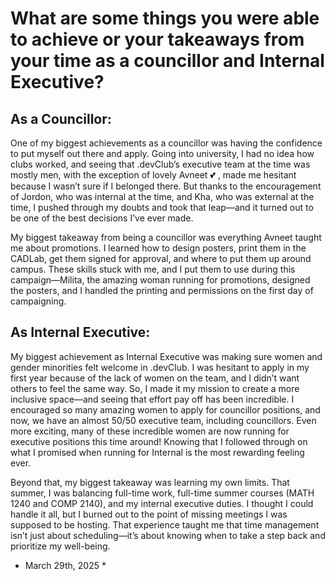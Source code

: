 # What are some things you were able to achieve or your takeaways from your time as a councillor and Internal Executive?

## As a Councillor:
One of my biggest achievements as a councillor was having the confidence to put myself out there and apply. Going into university, I had no idea how clubs worked, and seeing that .devClub’s executive team at the time was mostly men, with the exception of lovely Avneet :two_hearts: , made me hesitant because I wasn’t sure if I belonged there. But thanks to the encouragement of Jordon, who was internal at the time, and Kha, who was external at the time, I pushed through my doubts and took that leap—and it turned out to be one of the best decisions I’ve ever made.

My biggest takeaway from being a councillor was everything Avneet taught me about promotions. I learned how to design posters, print them in the CADLab, get them signed for approval, and where to put them up around campus. These skills stuck with me, and I put them to use during this campaign—Milita, the amazing woman running for promotions, designed the posters, and I handled the printing and permissions on the first day of campaigning.
## As Internal Executive:
My biggest achievement as Internal Executive was making sure women and gender minorities felt welcome in .devClub. I was hesitant to apply in my first year because of the lack of women on the team, and I didn’t want others to feel the same way. So, I made it my mission to create a more inclusive space—and seeing that effort pay off has been incredible. I encouraged so many amazing women to apply for councillor positions, and now, we have an almost 50/50 executive team, including councillors. Even more exciting, many of these incredible women are now running for executive positions this time around! Knowing that I followed through on what I promised when running for Internal is the most rewarding feeling ever.

Beyond that, my biggest takeaway was learning my own limits. That summer, I was balancing full-time work, full-time summer courses (MATH 1240 and COMP 2140), and my internal executive duties. I thought I could handle it all, but I burned out to the point of missing meetings I was supposed to be hosting. That experience taught me that time management isn’t just about scheduling—it’s about knowing when to take a step back and prioritize my well-being.

* March 29th, 2025 *
